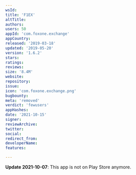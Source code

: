 ```yaml
---
wsId: 
title: 'F1EX'
altTitle: 
authors: 
users: 50
appId: 'com.foxone.exchange'
appCountry: 
released: '2019-03-18'
updated: '2019-05-20'
version: '1.6.2'
stars: 
ratings: 
reviews: 
size: '8.4M'
website: 
repository: 
issue: 
icon: 'com.foxone.exchange.png'
bugbounty: 
meta: 'removed'
verdict: 'fewusers'
appHashes: 
date: '2021-10-15'
signer: 
reviewArchive: 
twitter: 
social: 
redirect_from: 
developerName: 
features: 

---
```


**Update 2021-10-07**: This app is not on Play Store anymore.


